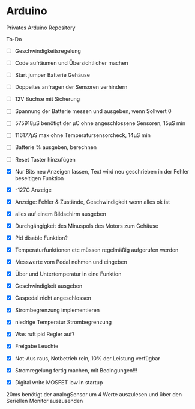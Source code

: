 # Arduino
Privates Arduino Repository

To-Do
- [ ] Geschwindigkeitsregelung 
- [ ] Code aufräumen und Übersichtlicher machen
- [ ] Start jumper Batterie Gehäuse 
- [ ] Doppeltes anfragen der Sensoren verhindern
- [ ] 12V Buchse mit Sicherung
- [ ] Spannung der Batterie messen und ausgeben, wenn Sollwert 0
- [ ] 575918µS benötigt der µC ohne angeschlossene Sensoren, 15µS min
- [ ] 116177µS max ohne Temperatursensorcheck, 14µS min
- [ ] Batterie % ausgeben, berechnen
- [ ] Reset Taster hinzufügen 
- [x] Nur Bits neu Anzeigen lassen, Text wird neu geschrieben in der Fehler beseitigen Funktion
- [x] -127C Anzeige 
- [x] Anzeige: Fehler & Zustände, Geschwindigkeit wenn alles ok ist
- [x] alles auf einem Bildschirm ausgeben
- [x] Durchgängigkeit des Minuspols des Motors zum Gehäuse
- [x] Pid disable Funktion?
- [x] Temperaturfunktionen etc müssen regelmäßig aufgerufen werden
- [x] Messwerte vom Pedal nehmen und eingeben
- [x] Über und Untertemperatur in eine Funktion 
- [x] Geschwindigkeit ausgeben
- [x] Gaspedal nicht angeschlossen
- [x] Strombegrenzung implementieren
- [x] niedrige Temperatur Strombegrenzung
- [x] Was ruft pid Regler auf?
- [x] Freigabe Leuchte
- [x] Not-Aus raus, Notbetrieb rein, 10% der Leistung verfügbar 
- [x] Stromregelung fertig machen, mit Bedingungen!!!
- [x] Digital write MOSFET low in startup 


20ms benötigt der analogSensor um 4 Werte auszulesen und über den Seriellen Monitor auszusenden

